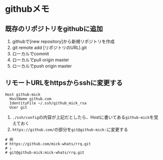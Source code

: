 # githubメモ

## 既存のリポジトリをgithubに追加

1. githubで[new repository]から新規リポジトリを作成
2. git remote add [リポジトリのURL].git
3. ローカルでcommit
4. ローカルでpull origin master
5. ローカルでpush origin master

## リモートURLをhttpsからsshに変更する

```./.ssh/config
Host github-mick
  HostName github.com
  IdentityFile ~/.ssh/github_mick_rsa
  User git
```

1. `./ssh/config`の内容が上記だとしたら、Hostに書いてある`github-mick`を覚えておく
2. `https://github.com/`の部分を`git@github-mick:`に変更する

```
# 例
# https://github.com/mick-whats/rrq.git
# ↓
# git@github-mick:mick-whats/rrq.git
```
